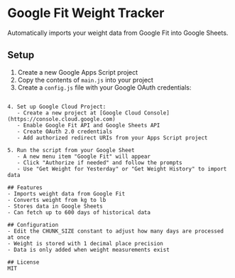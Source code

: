 # Google Fit Weight Tracker

Automatically imports your weight data from Google Fit into Google Sheets.

## Setup

1. Create a new Google Apps Script project
2. Copy the contents of `main.js` into your project
3. Create a `config.js` file with your Google OAuth credentials:
```

4. Set up Google Cloud Project:
   - Create a new project at [Google Cloud Console](https://console.cloud.google.com)
   - Enable Google Fit API and Google Sheets API
   - Create OAuth 2.0 credentials
   - Add authorized redirect URIs from your Apps Script project

5. Run the script from your Google Sheet
   - A new menu item "Google Fit" will appear
   - Click "Authorize if needed" and follow the prompts
   - Use "Get Weight for Yesterday" or "Get Weight History" to import data

## Features
- Imports weight data from Google Fit
- Converts weight from kg to lb
- Stores data in Google Sheets
- Can fetch up to 600 days of historical data

## Configuration
- Edit the CHUNK_SIZE constant to adjust how many days are processed at once
- Weight is stored with 1 decimal place precision
- Data is only added when weight measurements exist

## License
MIT